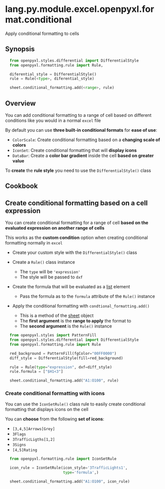 # lang.py.module.excel.openpyxl.format.conditional

Apply conditional formatting to cells

## Synopsis

```py
  from openpyxl.styles.differential import DifferentialStyle
  from openpyxl.formatting.rule import Rule,

  diferential_style = DifferentialStyle()
  rule = Rule(<type>, diferential_style)

  sheet.conditional_formatting.add(<range>, rule)
```

## Overview

You can add conditional formatting to a range of cell based on different
conditions like you would in a normal `excel` file

By default you can use **three built-in conditional formats** for **ease of
use**:

- `ColorScale`: Create conditional formatting based on a **changing scale of colors**
- `IconSet`: Create conditional formatting that will **display icons**
- `DataBar`: Create a **color bar gradient** inside the cell **based on greater value**

To **create** the **rule style** you need to use the `DifferentialStyle()` class

## Cookbook

## Create conditional formatting based on a cell expression

You can create conditional formatting for a range of cell **based on the
evaluated expression on another range of cells**

This works as the **custom condition** option when creating conditional
formatting normally in `excel`

- Create your custom style with the `DifferentialStyle()` class

- Create a `Rule()` class instance
  - The `type` will be `'expression'`
  - The style will be passed to `dxf`

- Create the formula that will be evaluated as a [list](./7cxo.md) element
  - Pass the formula as to the `formula` attribute of the `Rule()` instance

- Apply the conditional formatting with `condtional_formatting.add()`
  - This is a method of the [sheet](./tmox.md) object
  - The **first argument** is the **range to apply** the format to
  - The **second argument** is the `Rule()` instance

```py
  from openpyxl.styles import PatternFill
  from openpyxl.styles.differential import DifferentialStyle
  from openpyxl.formatting.rule import Rule

  red_background = PatternFill(fgColor="00FF0000")
  diff_style = DifferentialStyle(fill=red_background)

  rule = Rule(type="expression", dxf=diff_style)
  rule.formula = ["$H1<3"]

  sheet.conditional_formatting.add("A1:O100", rule)
```

### Create conditional formatting with icons

You can use the `IconSetRule()` class rule to easily create conditional
formatting that displays icons on the cell

You can **choose** from the following **set of icons**:

- `[3,4,5]Arrows[Grey]`
- `3Flags`
- `3TrafficLigths[1,2]`
- `3Signs`
- `[4,5]Rating`

```py
  from openpyxl.formatting.rule import IconSetRule

  icon_rule = IconSetRule(icon_style='3TrafficLights1',
                          type='formula',)

  sheet.conditional_formatting.add("A1:O100", icon_rule)
```
